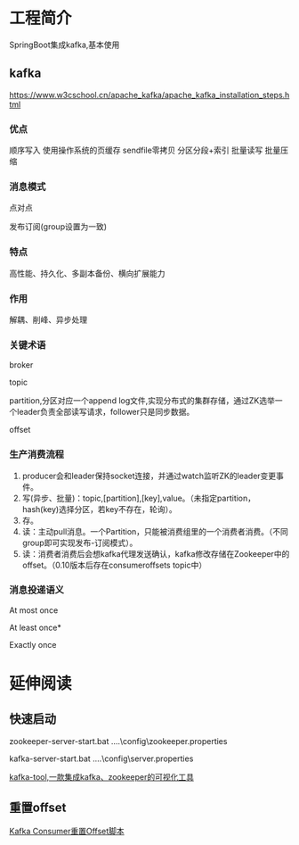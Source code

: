 # 工程简介
SpringBoot集成kafka,基本使用

## kafka

https://www.w3cschool.cn/apache_kafka/apache_kafka_installation_steps.html





### 优点

顺序写入 使用操作系统的页缓存 sendfile零拷贝 分区分段+索引 批量读写 批量压缩

### 消息模式

点对点

发布订阅(group设置为一致)

### 特点

高性能、持久化、多副本备份、横向扩展能力

### 作用

解耦、削峰、异步处理

### 关键术语

broker

topic

partition,分区对应一个append log文件,实现分布式的集群存储，通过ZK选举一个leader负责全部读写请求，follower只是同步数据。

offset

### 生产消费流程

1. producer会和leader保持socket连接，并通过watch监听ZK的leader变更事件。
2. 写(异步、批量)：topic,[partition],[key],value。（未指定partition，hash(key)选择分区，若key不存在，轮询）。
3. 存。
4. 读：主动pull消息。一个Partition，只能被消费组里的一个消费者消费。（不同group即可实现发布-订阅模式）。
5. 读：消费者消费后会想kafka代理发送确认，kafka修改存储在Zookeeper中的offset。（0.10版本后存在consumeroffsets topic中）

### 消息投递语义

At most once

At least once*

Exactly once

# 延伸阅读

## 快速启动
zookeeper-server-start.bat ..\..\config\zookeeper.properties

kafka-server-start.bat ..\..\config\server.properties

[kafka-tool,一款集成kafka、zookeeper的可视化工具](https://www.cnblogs.com/miracle-luna/p/11299345.html)

## 重置offset
[Kafka Consumer重置Offset脚本](https://cloud.tencent.com/developer/article/1436988)
